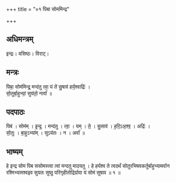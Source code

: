 +++
title = "०१ पिबा सोममिन्द्र"

+++
## अधिमन्त्रम्
इन्द्रः। वसिष्ठः। विराट्।

## मन्त्रः
पिबा॒ सोम॑मिन्द्र॒ मन्द॑तु त्वा॒ यं ते॑ सु॒षाव॑ हर्य॒श्वाद्रिः॑ ।  
सो॒तुर्बा॒हुभ्यां॒ सुय॑तो॒ नार्वा॑ ॥

## पदपाठः
पिब॑ । सोम॑म् । इ॒न्द्र॒ । मन्द॑तु । त्वा॒ । यम् । ते॒ । सु॒साव॑ । ह॒रि॒ऽअ॒श्व॒ । अद्रिः॑ ।  
सो॒तुः । बा॒हुऽभ्या॑म् । सुऽय॑तः । न । अर्वा॑ ॥

## भाष्यम्
हे इन्द्र सोम पिब ससोमस्त्वा त्वां मन्दतु मादयतु । हे हर्यश्व ते त्वदर्थं सोतुरभिषवकर्तुर्बाहुभ्यामर्वान रश्मिभ्यामश्वइव सुयतः सुष्ठु परिगृहीतोद्रिर्ग्रावा यं सोमं सुषाव ॥ १ ॥